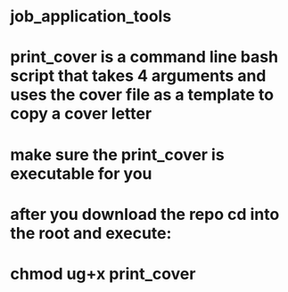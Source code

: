 # job_application_tools

# print_cover is a command line bash script that takes 4 arguments and uses the cover file as a template to copy a cover letter

# make sure the print_cover is executable for you
# after you download the repo cd into the root and execute:
# chmod ug+x print_cover
